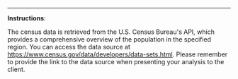 

----------

**Instructions**: 

The census data is retrieved from the U.S. Census Bureau's API, which provides a comprehensive overview of the population in the specified region. You can access the data source at https://www.census.gov/data/developers/data-sets.html. Please remember to provide the link to the data source when presenting your analysis to the client.